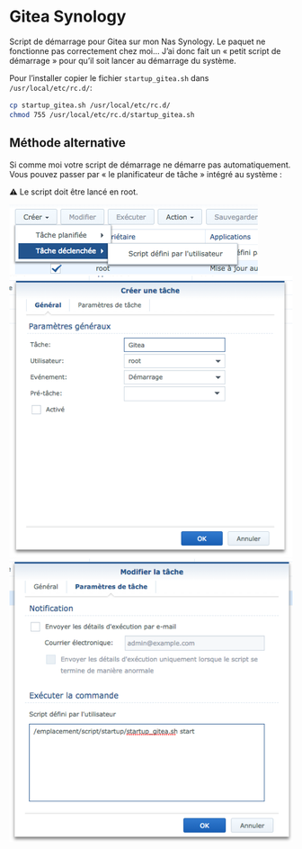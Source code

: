 # Gitea Synology

Script de démarrage pour Gitea sur mon Nas Synology. Le paquet ne fonctionne pas correctement chez moi… J’ai donc fait un « petit script de démarrage » pour qu’il soit lancer au démarrage du système.

Pour l’installer copier le fichier ```startup_gitea.sh``` dans ```/usr/local/etc/rc.d/```:

```sh
cp startup_gitea.sh /usr/local/etc/rc.d/
chmod 755 /usr/local/etc/rc.d/startup_gitea.sh
```

## Méthode alternative

Si comme moi votre script de démarrage ne démarre pas automatiquement. Vous pouvez passer par « le planificateur de tâche » intégré au système :

⚠️ Le script doit être lancé en root.

![creation](./images/creation.png)
![creation2](./images/creation2.png)
![creation3](./images/creation3.png)
